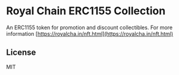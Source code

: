 # Royal Chain ERC1155 Collection

An ERC1155 token for promotion and discount collectibles.
For more information [https://royalcha.in/nft.html](https://royalcha.in/nft.html)

## License

MIT